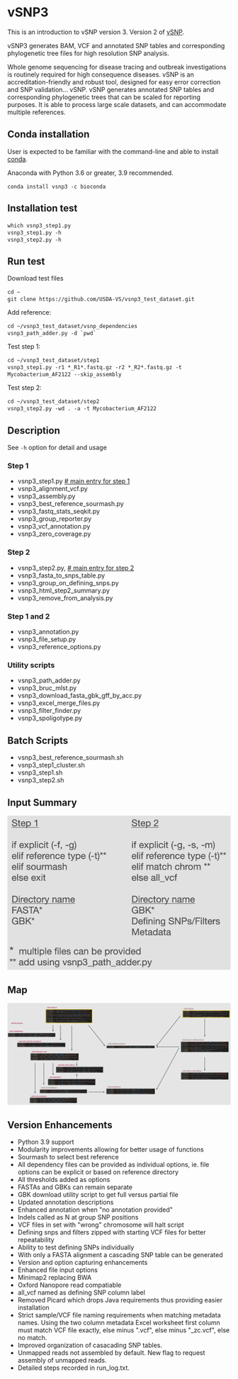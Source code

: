 # vSNP3

This is an introduction to vSNP version 3.  Version 2 of [vSNP](https://github.com/USDA-VS/vSNP). 

vSNP3 generates BAM, VCF and annotated SNP tables and corresponding phylogenetic tree files for high resolution SNP analysis.

Whole genome sequencing for disease tracing and outbreak investigations is routinely required for high consequence diseases.  vSNP is an accreditation-friendly and robust tool, designed for easy error correction and SNP validation... vSNP. vSNP generates annotated SNP tables and corresponding phylogenetic trees that can be scaled for reporting purposes.   It is able to process large scale datasets, and can accommodate multiple references.

## Conda installation

User is expected to be familiar with the command-line and able to install [conda](https://www.anaconda.com/products/individual).

Anaconda with Python 3.6 or greater, 3.9 recommended.

```
conda install vsnp3 -c bioconda
```

## Installation test
```
which vsnp3_step1.py
vsnp3_step1.py -h
vsnp3_step2.py -h
```

## Run test

Download test files
```
cd ~
git clone https://github.com/USDA-VS/vsnp3_test_dataset.git
```

Add reference:
```
cd ~/vsnp3_test_dataset/vsnp_dependencies
vsnp3_path_adder.py -d `pwd`
```

Test step 1:
```
cd ~/vsnp3_test_dataset/step1
vsnp3_step1.py -r1 *_R1*.fastq.gz -r2 *_R2*.fastq.gz -t Mycobacterium_AF2122 --skip_assembly
```

Test step 2:
```
cd ~/vsnp3_test_dataset/step2
vsnp3_step2.py -wd . -a -t Mycobacterium_AF2122
```

## Description

See `-h` option for detail and usage

### Step 1
- vsnp3_step1.py <u> # main entry for step 1</u>
- vsnp3_alignment_vcf.py
- vsnp3_assembly.py
- vsnp3_best_reference_sourmash.py
- vsnp3_fastq_stats_seqkit.py
- vsnp3_group_reporter.py
- vsnp3_vcf_annotation.py
- vsnp3_zero_coverage.py

### Step 2
- vsnp3_step2.py, <u># main entry for step 2</u>
- vsnp3_fasta_to_snps_table.py
- vsnp3_group_on_defining_snps.py
- vsnp3_html_step2_summary.py
- vsnp3_remove_from_analysis.py

### Step 1 and 2
- vsnp3_annotation.py
- vsnp3_file_setup.py
- vsnp3_reference_options.py

### Utility scripts
- vsnp3_path_adder.py
- vsnp3_bruc_mlst.py
- vsnp3_download_fasta_gbk_gff_by_acc.py
- vsnp3_excel_merge_files.py
- vsnp3_filter_finder.py
- vsnp3_spoligotype.py

## Batch Scripts
- vsnp3_best_reference_sourmash.sh
- vsnp3_step1_cluster.sh
- vsnp3_step1.sh
- vsnp3_step2.sh
  
## Input Summary

<!-- <img src="../dependencies/vsnp_inputs.png" alt="vSNP inputs" width="500"> -->
![vSNP inputs](docs/img/vsnp_inputs.png "vSNP inputs")
## Map

<!-- ![vSNP script usage](../dependencies/vsnp3_structure.jpg "Script structure") -->
![Script structure](docs/img/vsnp3_structure.png "Script structure")

## Version Enhancements

- Python 3.9 support
- Modularity improvements allowing for better usage of functions
- Sourmash to select best reference
- All dependency files can be provided as individual options, ie. file options can be explicit or based on reference directory
- All thresholds added as options
- FASTAs and GBKs can remain separate
- GBK download utility script to get full versus partial file
- Updated annotation descriptions
- Enhanced annotation when "no annotation provided"
- Indels called as N at group SNP positions
- VCF files in set with "wrong" chromosome will halt script
- Defining snps and filters zipped with starting VCF files for better repeatability
- Ability to test defining SNPs individually
- With only a FASTA alignment a cascading SNP table can be generated
- Version and option capturing enhancements
- Enhanced file input options
- Minimap2 replacing BWA
- Oxford Nanopore read compatiable
- all_vcf named as defining SNP column label
- Removed Picard which drops Java requirements thus providing easier installation
- Strict sample/VCF file naming requirements when matching metadata names.  Using the two column metadata Excel worksheet first column must match VCF file exactly, else minus ".vcf",  else minus "_zc.vcf", else no match.
- Improved organization of casacading SNP tables.
- Unmapped reads not assembled by default.  New flag to request assembly of unmapped reads.
- Detailed steps recorded in run_log.txt.